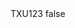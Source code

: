 <?xml version="1.0" encoding="UTF-8"?>
<CustomMetadata xmlns="http://soap.sforce.com/2006/04/metadata">
    <label>TXU123</label>
    <protected>false</protected>
</CustomMetadata>
